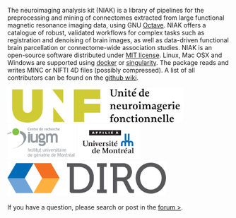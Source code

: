 The neuroimaging analysis kit (NIAK) is a library of pipelines for the preprocessing and mining of connectomes extracted from large functional magnetic resonance imaging data, using GNU [Octave](http://www.gnu.org/software/octave/). NIAK offers a catalogue of robust, validated workflows for complex tasks such as registration and denoising of brain images, as well as data-driven functional brain parcellation or connectome-wide association studies. NIAK is an open-source software distributed under [MIT license](http://opensource.org/licenses/MIT). Linux, Mac OSX and Windows are supported using [docker](https://www.docker.com/) or [singularity](http://singularity.lbl.gov/). The package reads and writes MINC or NIFTI 4D files (possibly compressed). A list of all contributors can be found on the [github wiki](https://github.com/SIMEXP/niak/wiki/NIAK-contributors).

[<img src="https://raw.githubusercontent.com/SIMEXP/niak_manual/master/website/logo_unf.jpg" height="80px" />](http://www.unf-montreal.ca/)
[<img src="https://raw.githubusercontent.com/SIMEXP/niak_manual/master/website/logo_criugm.jpg" height="80px" />](http://www.criugm.qc.ca/)
[<img src="https://raw.githubusercontent.com/SIMEXP/niak_manual/master/website/logo_udm.jpg" height="80px" />](http://www.umontreal.ca/)
[<img src="https://raw.githubusercontent.com/SIMEXP/niak_manual/master/website/logo_diro.jpg" height="80px" />](http://www.iro.umontreal.ca/)

If you have a question, please search or post in the [forum >](http://www.nitrc.org/forum/forum.php?forum_id=1821).
